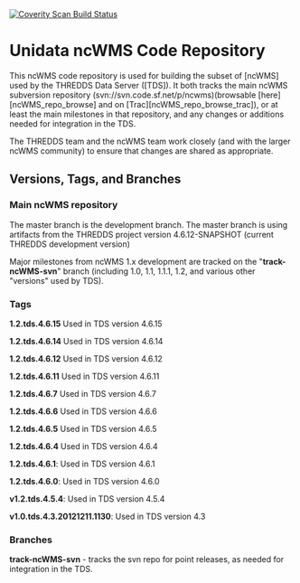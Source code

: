 <a href="https://scan.coverity.com/projects/4053">
  <img alt="Coverity Scan Build Status"
       src="https://scan.coverity.com/projects/4053/badge.svg"/>
</a>

# Unidata ncWMS Code Repository

This ncWMS code repository is used for building the subset of [ncWMS]
used by the THREDDS Data Server ([TDS]).
It both tracks the main ncWMS subversion repository
(svn://svn.code.sf.net/p/ncwms)(browsable [here][ncWMS_repo_browse] and on
[Trac][ncWMS_repo_browse_trac]), or at least the main milestones in that
repository, and any changes or additions needed for integration in the TDS.

The THREDDS team and the ncWMS team work closely (and with the larger
ncWMS community) to ensure that changes are shared as appropriate.

## Versions, Tags, and Branches

### Main ncWMS repository

The master branch is the development branch. The master branch is using artifacts from
the THREDDS project version 4.6.12-SNAPSHOT (current THREDDS development version)

Major milestones from ncWMS 1.x development are tracked on the "**track-ncWMS-svn**"
branch (including 1.0, 1.1, 1.1.1, 1.2, and various other "versions" used by TDS).

### Tags

**1.2.tds.4.6.15**
Used in TDS version 4.6.15

**1.2.tds.4.6.14**
Used in TDS version 4.6.14

**1.2.tds.4.6.12**
Used in TDS version 4.6.12

**1.2.tds.4.6.11**
Used in TDS version 4.6.11

**1.2.tds.4.6.7**
Used in TDS version 4.6.7

**1.2.tds.4.6.6**
Used in TDS version 4.6.6

**1.2.tds.4.6.5**
Used in TDS version 4.6.5

**1.2.tds.4.6.4**
Used in TDS version 4.6.4

**1.2.tds.4.6.1**:
Used in TDS version 4.6.1

**1.2.tds.4.6.0**:
Used in TDS version 4.6.0

**v1.2.tds.4.5.4**:
Used in TDS version 4.5.4 

**v1.0.tds.4.3.20121211.1130**:
Used in TDS version 4.3 

### Branches

**track-ncWMS-svn** - tracks the svn repo for point releases, as needed for integration in the TDS.

